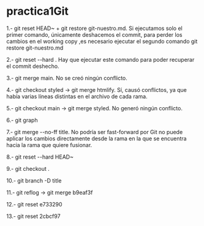 # practica1Git
1.- git reset HEAD~ + git restore git-nuestro.md. Si ejecutamos solo el primer comando, únicamente deshacemos el commit, para perder los cambios en el working 
copy ,es necesario ejecutar el segundo comando git restore git-nuestro.md

2.- git reset --hard <ID COMMIT>. Hay que ejecutar este comando para poder recuperar el commit deshecho.

3.- git merge main. No se creó ningún conflicto.

4.- git checkout styled -> git merge htmlify. Sí, causó conflictos, ya que había varias líneas distintas en el archivo de cada rama.

5.- git checkout main -> git merge styled. No generó ningún conflicto.

6.- git graph

7.- git merge --no-ff title. No podría ser fast-forward por Git no puede aplicar los cambios directamente desde la rama en la que se encuentra hacia la rama 
que quiere fusionar.

8.- git reset --hard HEAD~

9.- git checkout .

10.- git branch -D title

11.- git reflog -> git merge b9eaf3f

12.- git reset e733290

13.- git reset 2cbcf97
